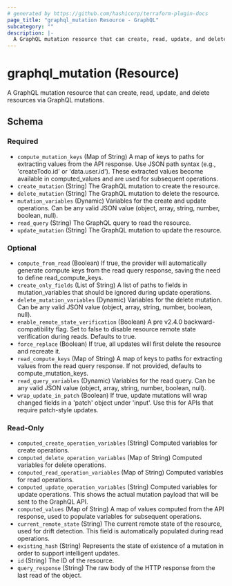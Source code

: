 ```yaml
---
# generated by https://github.com/hashicorp/terraform-plugin-docs
page_title: "graphql_mutation Resource - GraphQL"
subcategory: ""
description: |-
  A GraphQL mutation resource that can create, read, update, and delete resources via GraphQL mutations.
---
```


# graphql_mutation (Resource)

A GraphQL mutation resource that can create, read, update, and delete resources via GraphQL mutations.



<!-- schema generated by tfplugindocs -->
## Schema

### Required

- `compute_mutation_keys` (Map of String) A map of keys to paths for extracting values from the API response. Use JSON path syntax (e.g., 'createTodo.id' or 'data.user.id'). These extracted values become available in computed_values and are used for subsequent operations.
- `create_mutation` (String) The GraphQL mutation to create the resource.
- `delete_mutation` (String) The GraphQL mutation to delete the resource.
- `mutation_variables` (Dynamic) Variables for the create and update operations. Can be any valid JSON value (object, array, string, number, boolean, null).
- `read_query` (String) The GraphQL query to read the resource.
- `update_mutation` (String) The GraphQL mutation to update the resource.

### Optional

- `compute_from_read` (Boolean) If true, the provider will automatically generate compute keys from the read query response, saving the need to define read_compute_keys.
- `create_only_fields` (List of String) A list of paths to fields in mutation_variables that should be ignored during update operations.
- `delete_mutation_variables` (Dynamic) Variables for the delete mutation. Can be any valid JSON value (object, array, string, number, boolean, null).
- `enable_remote_state_verification` (Boolean) A pre v2.4.0 backward-compatibility flag. Set to false to disable resource remote state verification during reads. Defaults to true.
- `force_replace` (Boolean) If true, all updates will first delete the resource and recreate it.
- `read_compute_keys` (Map of String) A map of keys to paths for extracting values from the read query response. If not provided, defaults to compute_mutation_keys.
- `read_query_variables` (Dynamic) Variables for the read query. Can be any valid JSON value (object, array, string, number, boolean, null).
- `wrap_update_in_patch` (Boolean) If true, update mutations will wrap changed fields in a 'patch' object under 'input'. Use this for APIs that require patch-style updates.

### Read-Only

- `computed_create_operation_variables` (String) Computed variables for create operations.
- `computed_delete_operation_variables` (Map of String) Computed variables for delete operations.
- `computed_read_operation_variables` (Map of String) Computed variables for read operations.
- `computed_update_operation_variables` (String) Computed variables for update operations. This shows the actual mutation payload that will be sent to the GraphQL API.
- `computed_values` (Map of String) A map of values computed from the API response, used to populate variables for subsequent operations.
- `current_remote_state` (String) The current remote state of the resource, used for drift detection. This field is automatically populated during read operations.
- `existing_hash` (String) Represents the state of existence of a mutation in order to support intelligent updates.
- `id` (String) The ID of the resource.
- `query_response` (String) The raw body of the HTTP response from the last read of the object.
